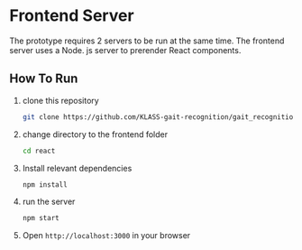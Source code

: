 # Frontend Server
The prototype requires 2 servers to be run at the same time. 
The frontend server uses a Node. js server to prerender React components.

## How To Run

1. clone this repository 

    ```bash
    git clone https://github.com/KLASS-gait-recognition/gait_recognition_prototype
    ```

2. change directory to the frontend folder 
    ```bash
    cd react
    ```

3. Install relevant dependencies
    ```bash
    npm install
    ```

4. run the server  
    ```bash
    npm start
    ```

5. Open `http://localhost:3000` in your browser

## 